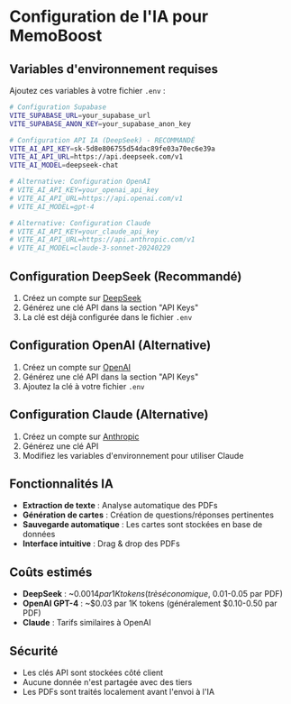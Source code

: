 # Configuration de l'IA pour MemoBoost

## Variables d'environnement requises

Ajoutez ces variables à votre fichier `.env` :

```bash
# Configuration Supabase
VITE_SUPABASE_URL=your_supabase_url
VITE_SUPABASE_ANON_KEY=your_supabase_anon_key

# Configuration API IA (DeepSeek) - RECOMMANDÉ
VITE_AI_API_KEY=sk-5d8e806755d54dac89fe03a70ec6e39a
VITE_AI_API_URL=https://api.deepseek.com/v1
VITE_AI_MODEL=deepseek-chat

# Alternative: Configuration OpenAI
# VITE_AI_API_KEY=your_openai_api_key
# VITE_AI_API_URL=https://api.openai.com/v1
# VITE_AI_MODEL=gpt-4

# Alternative: Configuration Claude
# VITE_AI_API_KEY=your_claude_api_key
# VITE_AI_API_URL=https://api.anthropic.com/v1
# VITE_AI_MODEL=claude-3-sonnet-20240229
```

## Configuration DeepSeek (Recommandé)

1. Créez un compte sur [DeepSeek](https://platform.deepseek.com/)
2. Générez une clé API dans la section "API Keys"
3. La clé est déjà configurée dans le fichier `.env`

## Configuration OpenAI (Alternative)

1. Créez un compte sur [OpenAI](https://platform.openai.com/)
2. Générez une clé API dans la section "API Keys"
3. Ajoutez la clé à votre fichier `.env`

## Configuration Claude (Alternative)

1. Créez un compte sur [Anthropic](https://console.anthropic.com/)
2. Générez une clé API
3. Modifiez les variables d'environnement pour utiliser Claude

## Fonctionnalités IA

- **Extraction de texte** : Analyse automatique des PDFs
- **Génération de cartes** : Création de questions/réponses pertinentes
- **Sauvegarde automatique** : Les cartes sont stockées en base de données
- **Interface intuitive** : Drag & drop des PDFs

## Coûts estimés

- **DeepSeek** : ~$0.0014 par 1K tokens (très économique, ~$0.01-0.05 par PDF)
- **OpenAI GPT-4** : ~$0.03 par 1K tokens (généralement $0.10-0.50 par PDF)
- **Claude** : Tarifs similaires à OpenAI

## Sécurité

- Les clés API sont stockées côté client
- Aucune donnée n'est partagée avec des tiers
- Les PDFs sont traités localement avant l'envoi à l'IA
